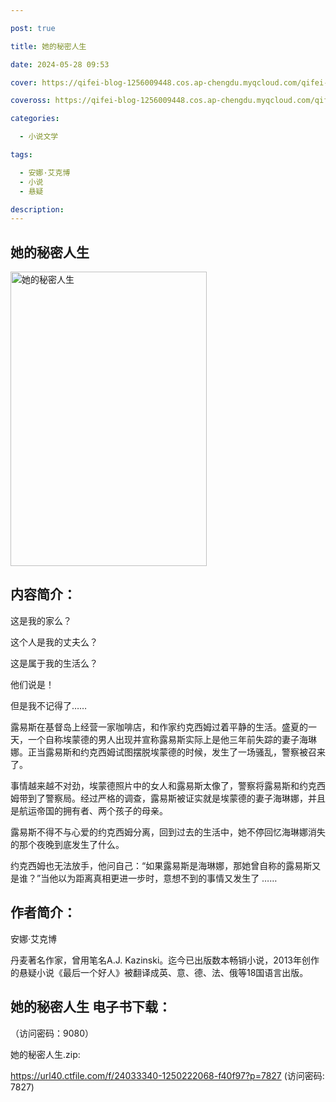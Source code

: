 ```yaml
---

post: true

title: 她的秘密人生

date: 2024-05-28 09:53

cover: https://qifei-blog-1256009448.cos.ap-chengdu.myqcloud.com/qifei-blog/65f6e42b9f345e8d033269d0.jpg

coveross: https://qifei-blog-1256009448.cos.ap-chengdu.myqcloud.com/qifei-blog/65f6e42b9f345e8d033269d0.jpg

categories:

  - 小说文学

tags:

  - 安娜·艾克博
  - 小说
  - 悬疑

description:
---
```


## 她的秘密人生
<img alt="她的秘密人生 " class="aligncenter loading" data-was-processed="true" decoding="async" fetchpriority="high" height="471" src="https://qifei-blog-1256009448.cos.ap-chengdu.myqcloud.com/qifei-blog/65f6e42b9f345e8d033269d0.jpg" style="cursor: zoom-in;" width="314"/>

## 内容简介：

这是我的家么？

这个人是我的丈夫么？

这是属于我的生活么？

他们说是！

但是我不记得了……

露易斯在基督岛上经营一家咖啡店，和作家约克西姆过着平静的生活。盛夏的一天，一个自称埃蒙德的男人出现并宣称露易斯实际上是他三年前失踪的妻子海琳娜。正当露易斯和约克西姆试图摆脱埃蒙德的时候，发生了一场骚乱，警察被召来了。

事情越来越不对劲，埃蒙德照片中的女人和露易斯太像了，警察将露易斯和约克西姆带到了警察局。经过严格的调查，露易斯被证实就是埃蒙德的妻子海琳娜，并且是航运帝国的拥有者、两个孩子的母亲。

露易斯不得不与心爱的约克西姆分离，回到过去的生活中，她不停回忆海琳娜消失的那个夜晚到底发生了什么。

约克西姆也无法放手，他问自己：“如果露易斯是海琳娜，那她曾自称的露易斯又是谁？”当他以为距离真相更进一步时，意想不到的事情又发生了 ……

## 作者简介：

安娜·艾克博

丹麦著名作家，曾用笔名A.J. Kazinski。迄今已出版数本畅销小说，2013年创作的悬疑小说《最后一个好人》被翻译成英、意、德、法、俄等18国语言出版。

## 她的秘密人生 电子书下载：

 （访问密码：9080）

她的秘密人生.zip: 

https://url40.ctfile.com/f/24033340-1250222068-f40f97?p=7827 (访问密码: 7827)
